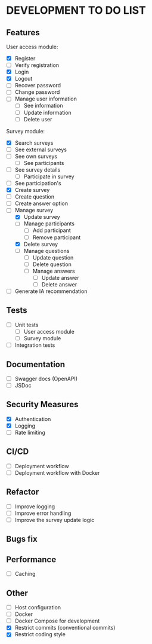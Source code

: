 # DEVELOPMENT TO DO LIST

## Features

User access module:

- [x] Register
- [ ] Verify registration
- [x] Login
- [x] Logout
- [ ] Recover password
- [ ] Change password
- [ ] Manage user information
  - [ ] See information
  - [ ] Update information
  - [ ] Delete user

Survey module:

- [x] Search surveys
- [ ] See external surveys
- [ ] See own surveys
  - [ ] See participants
- [ ] See survey details
  - [ ] Participate in survey
- [ ] See participation's
- [x] Create survey
- [ ] Create question
- [ ] Create answer option
- [ ] Manage survey
  - [x] Update survey
  - [ ] Manage participants
    - [ ] Add participant
    - [ ] Remove participant
  - [x] Delete survey
  - [ ] Manage questions
    - [ ] Update question
    - [ ] Delete question
    - [ ] Manage answers
      - [ ] Update answer
      - [ ] Delete answer
- [ ] Generate IA recommendation

## Tests

- [ ] Unit tests
  - [ ] User access module
  - [ ] Survey module
- [ ] Integration tests

## Documentation

- [ ] Swagger docs (OpenAPI)
- [ ] JSDoc

## Security Measures

- [x] Authentication
- [x] Logging
- [ ] Rate limiting

## CI/CD

- [ ] Deployment workflow
- [ ] Deployment workflow with Docker

## Refactor

- [ ] Improve logging
- [ ] Improve error handling
- [ ] Improve the survey update logic

## Bugs fix

## Performance

- [ ] Caching

## Other

- [ ] Host configuration
- [ ] Docker
- [ ] Docker Compose for development
- [x] Restrict commits (conventional commits)
- [x] Restrict coding style
